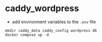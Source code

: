 # caddy_wordpress
- add environment variables to the `.env` file  

`mkdir caddy_data caddy_config wordpress db`  
`docker compose up -d`
